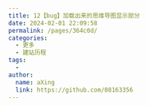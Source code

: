```yaml
---
title: 12【bug】加载出来的思维导图显示部分
date: 2024-02-01 22:09:58
permalink: /pages/364c0d/
categories:
  - 更多
  - 建站历程
tags:
  - 
author: 
  name: aXing
  link: https://github.com/08163356
---
```




